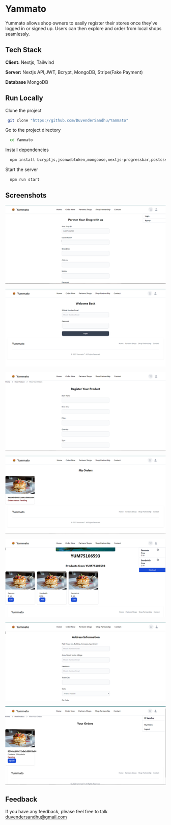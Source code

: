 # Yammato 
 
Yummato allows shop owners to easily register their stores once they've logged in or signed up. Users can then explore and order from local shops seamlessly. 
## Tech Stack

**Client:** Nextjs, Tailwind

**Server:** Nextjs API,JWT, Bcrypt, MongoDB, Stripe(Fake Payment)

**Database** MongoDB

## Run Locally

Clone the project 

```bash
 git clone "https://github.com/DuvenderSandhu/Yammato"
```

Go to the project directory

```bash
  cd Yammato
```

Install dependencies

```bash
  npm install bcryptjs,jsonwebtoken,mongoose,nextjs-progressbar,postcss,react,react-dom,react-icons,redux,redux-thunk,stripe,tailwindcss,typescript,postcss,next,eslint-config-next,eslint,autoprefixer,react-redux
```

Start the server

```bash
  npm run start
```

## Screenshots
![First Page](1.png)

![First Page](2.png)

![First Page](3.png)

![First Page](4.png)

![First Page](5.png)

![First Page](6.png)

![First Page](7.png)
## Feedback

If you have any feedback, please feel free to talk duvendersandhu@gmail.com
